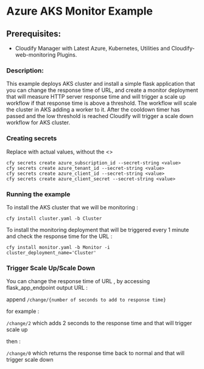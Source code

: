 # Azure AKS Monitor Example

## Prerequisites:

  * Cloudify Manager with Latest Azure, Kubernetes, Utilities and Cloudify-web-monitoring Plugins.


### Description:

This example deploys AKS cluster and install a simple flask application that you can change the response time of URL,
and create a monitor deployment that will measure HTTP server response time and will trigger a scale up workflow
if that response time is above a threshold. The workflow will scale the cluster in AKS adding a worker to it.
After the cooldown timer has passed and the low threshold is reached Cloudify will trigger a scale down workflow for AKS cluster.


### Creating secrets

Replace <value> with actual values, without the <>

```shell
cfy secrets create azure_subscription_id --secret-string <value>
cfy secrets create azure_tenant_id --secret-string <value>
cfy secrets create azure_client_id --secret-string <value>
cfy secrets create azure_client_secret --secret-string <value>
```

### Running the example

To install the AKS cluster that we will be monitoring :

```shell
cfy install cluster.yaml -b Cluster
```

To install the monitoring deployment that will be triggered every 1 minute and check the response time for the URL :

```shell
cfy install monitor.yaml -b Monitor -i cluster_deployment_name='Cluster'
```

### Trigger Scale Up/Scale Down


You can change the response time of URL , by accessing flask_app_endpoint output URL :

append `/change/{number of seconds to add to response time}`

for example :

`/change/2` which adds 2 seconds to the response time and that will trigger scale up

then :

`/change/0` which returns the response time back to normal and that will trigger scale down
